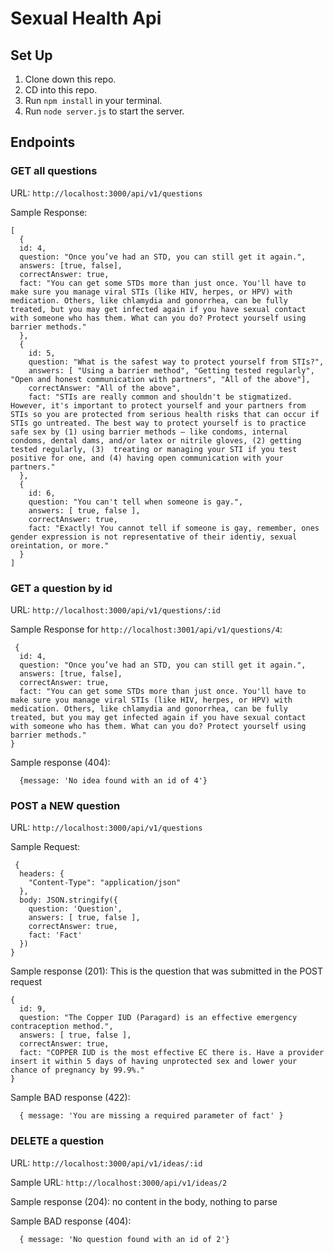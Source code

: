 # Sexual Health Api

## Set Up

1. Clone down this repo. 
2. CD into this repo.
3. Run `npm install` in your terminal.
4. Run `node server.js` to start the server.

## Endpoints 

### GET all questions

URL: `http://localhost:3000/api/v1/questions`

Sample Response:
```
[
  {
  id: 4,
  question: "Once you’ve had an STD, you can still get it again.",
  answers: [true, false],
  correctAnswer: true,
  fact: "You can get some STDs more than just once. You'll have to make sure you manage viral STIs (like HIV, herpes, or HPV) with medication. Others, like chlamydia and gonorrhea, can be fully treated, but you may get infected again if you have sexual contact with someone who has them. What can you do? Protect yourself using barrier methods."
  },
  {
    id: 5,
    question: "What is the safest way to protect yourself from STIs?",
    answers: [ "Using a barrier method", "Getting tested regularly", "Open and honest communication with partners", "All of the above"],
    correctAnswer: "All of the above",
    fact: "STIs are really common and shouldn't be stigmatized. However, it's important to protect yourself and your partners from STIs so you are protected from serious health risks that can occur if STIs go untreated. The best way to protect yourself is to practice safe sex by (1) using barrier methods — like condoms, internal condoms, dental dams, and/or latex or nitrile gloves, (2) getting tested regularly, (3)  treating or managing your STI if you test positive for one, and (4) having open communication with your partners."
  },
  {
    id: 6,
    question: "You can't tell when someone is gay.",
    answers: [ true, false ],
    correctAnswer: true,
    fact: "Exactly! You cannot tell if someone is gay, remember, ones gender expression is not representative of their identiy, sexual oreintation, or more."
  }
]
```

### GET a question by id

URL: `http://localhost:3000/api/v1/questions/:id`

Sample Response for `http://localhost:3001/api/v1/questions/4`:

```
 {
  id: 4,
  question: "Once you’ve had an STD, you can still get it again.",
  answers: [true, false],
  correctAnswer: true,
  fact: "You can get some STDs more than just once. You'll have to make sure you manage viral STIs (like HIV, herpes, or HPV) with medication. Others, like chlamydia and gonorrhea, can be fully treated, but you may get infected again if you have sexual contact with someone who has them. What can you do? Protect yourself using barrier methods."
}
```

Sample response (404):
```
  {message: 'No idea found with an id of 4'}
```

### POST a NEW question

URL: `http://localhost:3000/api/v1/questions`

Sample Request:

```
 {
  headers: {
    "Content-Type": "application/json"
  },
  body: JSON.stringify({
    question: 'Question',
    answers: [ true, false ],
    correctAnswer: true,
    fact: 'Fact'
  })
}
```

Sample response (201): This is the question that was submitted in the POST request

```
{
  id: 9,
  question: "The Copper IUD (Paragard) is an effective emergency contraception method.",
  answers: [ true, false ],
  correctAnswer: true,
  fact: "COPPER IUD is the most effective EC there is. Have a provider insert it within 5 days of having unprotected sex and lower your chance of pregnancy by 99.9%."
}
```
Sample BAD response (422):
```
  { message: 'You are missing a required parameter of fact' }
```

### DELETE a question

URL: `http://localhost:3000/api/v1/ideas/:id`

Sample URL: `http://localhost:3000/api/v1/ideas/2`

Sample response (204): no content in the body, nothing to parse

Sample BAD response (404): 
```
  { message: 'No question found with an id of 2'}
```
 
